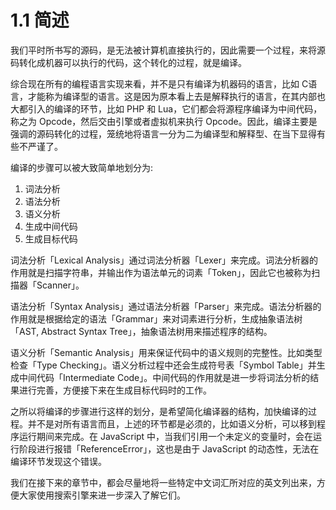 # 1.1 简述

我们平时所书写的源码，是无法被计算机直接执行的，因此需要一个过程，来将源码转化成机器可以执行的代码，这个转化的过程，就是编译。

综合现在所有的编程语言实现来看，并不是只有编译为机器码的语言，比如 C语言，才能称为编译型的语言。这是因为原本看上去是解释执行的语言，在其内部也大都引入的编译的环节，比如 PHP 和 Lua，它们都会将源程序编译为中间代码，称之为 Opcode，然后交由引擎或者虚拟机来执行 Opcode。因此，编译主要是强调的源码转化的过程，笼统地将语言一分为二为编译型和解释型、在当下显得有些不严谨了。

编译的步骤可以被大致简单地划分为:

1. 词法分析 
2. 语法分析
3. 语义分析
4. 生成中间代码
5. 生成目标代码

词法分析「Lexical Analysis」通过词法分析器「Lexer」来完成。词法分析器的作用就是扫描字符串，并输出作为语法单元的词素「Token」，因此它也被称为扫描器「Scanner」。

语法分析「Syntax Analysis」通过语法分析器「Parser」来完成。语法分析器的作用就是根据给定的语法「Grammar」来对词素进行分析，生成抽象语法树「AST, Abstract Syntax Tree」，抽象语法树用来描述程序的结构。

语义分析「Semantic Analysis」用来保证代码中的语义规则的完整性。比如类型检查「Type Checking」。语义分析过程中还会生成符号表「Symbol Table」并生成中间代码「Intermediate Code」。中间代码的作用就是进一步将词法分析的结果进行完善，方便接下来在生成目标代码时的工作。

之所以将编译的步骤进行这样的划分，是希望简化编译器的结构，加快编译的过程。并不是对所有语言而且，上述的环节都是必须的，比如语义分析，可以移到程序运行期间来完成。在 JavaScript 中，当我们引用一个未定义的变量时，会在运行阶段进行报错「ReferenceError」，这也是由于 JavaScript 的动态性，无法在编译环节发现这个错误。

我们在接下来的章节中，都会尽量地将一些特定中文词汇所对应的英文列出来，方便大家使用搜索引擎来进一步深入了解它们。